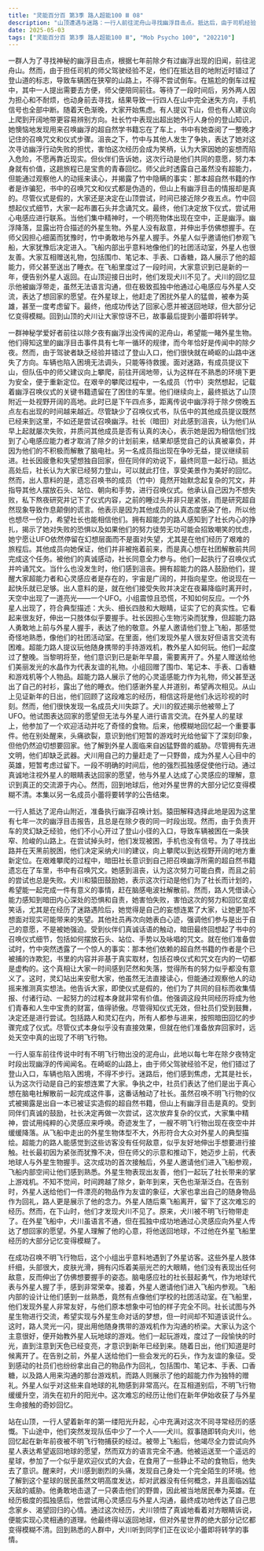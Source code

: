 ```yaml
---
title: "灵能百分百 第3季 路人超能100 Ⅲ 08"
description: "山顶遭遇与迷路：一行人前往泥舟山寻找幽浮目击点。抵达后，由于司机经验不足错过登山道标记，导致车辆无法继续前进，需要倒车。在倒车过程中，其中一人（路人）去上厕所，师父陪同前往。其他两人等候片刻后，因担心和不耐烦前去寻找，结果一行人全部在山里迷路，手机失去信号。决定登顶与召唤准备：迷路后，有人提议下山，但师父建议向上爬，到视野开阔的地方重新找路，认为这样更安全。在攀爬过程中，一人（竹中）意识到将记载幽浮召唤仪式的书忘在了车里。他们最终到达一个高处，发现时间已是下午，距离传说中幽浮出现的除夕傍晚五点左右不远。召唤仪式与真相揭露：尽管没有书，社长（暗田）在伙伴的鼓励下回忆起并引导大家进行召唤仪式，包括摆放石头、站位、手势和咏唱咒文。路人通过读心能力感知到社长内心对失败的恐惧和自责。其他社员表示是出于自己的意愿才参与此次行动。随后，竹中透露撰写那本超自然书籍的作者是诈欺犯，书中的仪式和咒文都是假的。师父安慰大家，强调他们付出的努力和共同经历本身就非常有价值。UFO出现与初次接触：确认幽浮目击情报本身是真实的后，尽管召唤仪式是假的，社长在路人的鼓励下决定再尝试一次，大家一起集中精神尝试心电感应。奇迹发生，一个幽浮出现在空中并降落。体型较小的外星人出现，其外形符合刻板印象，但路人感知到他们没有敌意，似乎想要握手。社长最初犹豫，但在师父的促使下与外星人握手。飞船内部交流与告别：外星人邀请他们进入飞船参观，飞船内部感觉与他们的社办有些相似。他们发现外星人非常友好。社长努力尝试与外星人交流，路人提议用游戏机作为沟通方式。他们一起玩游戏，度过了愉快的时光，直到天色渐亮，意识到已经是新年早晨。在离开前，外星人赠予他们发光的石头作为友好象征，众人也纷纷拿出随身物品作为回礼。他们互相道别，幽浮随后离开。下山与犬川的经历：一行人看着新年日出，感慨此次经历的难忘。下山途中，他们发现少了一个人——犬川。故事视角转向犬川，他叙述自己在除夕夜被幽浮抓走了。在飞船上，他试图用各种方式表达想回地球的愿望，但语言不通。他被带到一个外星球，参加了疑似欢迎会，吃了一些不会动的东西后失去意识。醒来后头痛欲裂，发现自己在一个陌生环境。他得知当地居民有凶猛的天敌但没有武器概念。他击退了一只猛兽，被视为英雄。在极度的孤独中，他通过心灵同步向外星人传达了回家的渴望，并学会了真诚诉说能让心灵相通。他成功返回地球，但关于外星经历的大部分记忆都模糊了。最后，犬川回到了人群中，听闻其他同学在讨论小蕾转学的事情。"
date: 2025-05-03
tags: ["灵能百分百 第3季 路人超能100 Ⅲ", "Mob Psycho 100", "202210"]
---
```


一群人为了寻找神秘的幽浮目击点，根据七年前除夕有过幽浮出现的旧闻，前往泥舟山。然而，由于担任司机的师父驾驶经验不足，他们在抵达目的地附近时错过了登山道的标志，导致车辆困在狭窄的山路上，不得不尝试倒车。在尴尬的倒车过程中，其中一人提出需要去方便，师父便陪同前往。等待了一段时间后，另外两人因为担心和不耐烦，也动身前去寻找，结果导致一行四人在山中完全迷失方向，手机信号也全部中断。随着天色渐晚，大家开始焦虑。有人提议下山，但也有人建议向上爬到开阔地带更容易辨别方向。社长竹中表现出超出她外行人身份的登山知识，她懊恼地发现用来召唤幽浮的超自然学书籍忘在了车上，书中有她查阅了一整晚才记住的召唤咒文和仪式步骤。沮丧之下，竹中与其他人发生了争执，表达了她对这次寻访幽浮行动失败的担忧，害怕这次经历会成为笑柄，认为大家因她的妄想而陷入危险，不愿再靠近现实。但伙伴们告诉她，这次行动是他们共同的意愿，努力本身就有价值，这趟旅程已是宝贵的青春回忆。师父此时透露自己虽然没有超能力，但能通过观察他人的动摇来读心，并揭露了竹中隐瞒的事实：那本超自然书籍的作者是诈骗犯，书中的召唤咒文和仪式都是伪造的，但山上有幽浮目击的情报却是真的。尽管仪式是假的，大家还是决定在山顶尝试，时间已接近除夕夜五点。竹中回想起仪式细节，大家一起布置石头并念诵咒文。最终，他们决定放下仪式，尝试用心电感应进行联系。当他们集中精神时，一个明亮物体出现在空中，正是幽浮。幽浮降落，显露出符合描述的外星生物。外星人没有敌意，并伸出手仿佛想握手。在师父因担心细菌而犹豫时，竹中勇敢地与外星人握手。外星人似乎邀请他们参观飞船，大家犹豫后决定进入。飞船内部出乎意料地像他们的社团活动室，外星人也很友善。大家互相赠送礼物，包括围巾、笔记本、手表、口香糖，路人展示了他的超能力，师父甚至送出了睡衣。在飞船里度过了一段时间，大家意识到已是新的一年，便告别外星人返回。在山顶迎接日出时，他们发现犬川不见了。犬川的回忆显示他被幽浮带走，虽然无法语言沟通，但在极致孤独中他通过心电感应与外星人交流，表达了想回家的愿望。在外星球上，他赶走了困扰外星人的猛兽，被奉为英雄，甚至一度考虑留下。最终，他成功传达了回家心愿并被送回地球，但大部分记忆变得模糊。回到山顶的犬川让大家惊讶不已，故事最后提到小蕾即将转学。

一群神秘学爱好者前往以除夕夜有幽浮出没传闻的泥舟山，希望能一睹外星生物。他们得知这里的幽浮目击事件具有七年一循环的规律，而今年恰好是传闻中的除夕夜。然而，由于驾驶者缺乏经验并错过了登山入口，他们很快就在崎岖的山路中迷失了方向。车辆也陷入困境无法调头，只能等待救援。面对迷路，有成员提议下山，但队伍中的师父建议向上攀爬，前往开阔地带，认为这样在不熟悉的环境下更为安全，便于重新定位。在艰辛的攀爬过程中，一名成员（竹中）突然想起，记载着幽浮召唤仪式的关键书籍遗留在了困住的车里。他们继续向上，最终抵达了山顶附近一处视野开阔的高地。此时已是下午四点多，距离传说中幽浮将于除夕傍晚五点左右出现的时间越来越近。尽管缺少了召唤仪式书，队伍中的其他成员提议既然已经来到这里，不如还是尝试召唤幽浮。社长（暗田）对此感到沮丧，认为他们从早上起就屡次失败，并质问其他成员是否有认真的决心，表示她是因为相信他们找到了心电感应能力者才取消了除夕的计划前来，结果却感觉自己的认真被辜负，并因为他们的不积极而解散了脑电社。另一名成员指出现在争吵无益，提议继续前进。社长因疲惫和失望想独自回家，但在同伴的劝说下，最终同意一起行动。抵达高处后，社长认为大家已经努力登山，可以就此打住，享受美景作为美好的回忆。然而，出人意料的是，遗忘召唤书的成员（竹中）竟然开始默念起复杂的咒文，并指导其他人摆放石头、站位、朝向和手势，进行召唤仪式。他承认自己因为不想失败，私下熬夜研究并记下了仪式内容，之前的睡过头并非只是紧张，而是研究超自然现象导致作息颠倒的谎言。他表示是因为其他成员的认真态度感染了他，所以他也想尽一份力，希望社长也能相信他们。拥有超能力的路人感知到了社长内心的挣扎，揭示了她对失败的恐惧以及如果他们的努力徒劳无功可能会招致嘲笑的忧虑，她宁愿让UFO依然停留在幻想层面而不是面对失望，尤其是在他们经历了艰难的旅程后。其他成员向她保证，他们并非被拖着前来，而是真心想在社团解散前共同完成这个任务。被他们的真诚感动，社长同意全力参与。他们一起执行了召唤仪式并吟诵咒文。当什么也没发生时，他们感到沮丧。拥有超能力的路人鼓励他们，提醒大家超能力者和心灵感应者是存在的，宇宙是广阔的，并指向星空。他说现在一起快乐就已足够。出人意料的是，就在他们接受失败并决定在夜幕降临时离开时，天空中出现了一道亮光——一个UFO。小组震惊且恐慌，不知如何反应。一个外星人出现了，符合典型描述：大头、细长四肢和大眼睛，证实了它的真实性。它看起来很友好，伸出一只肢体似乎要握手。社长因担心生物污染而犹豫，但超能力路人勇敢地上前与外星人握手，表达了他的敬意。外星人邀请他们登上飞船，那感觉奇怪地熟悉，像他们的社团活动室。在里面，他们发现外星人很友好但语言交流有困难。超能力路人提议玩他随身携带的手持游戏机，教外星人如何玩。他们一起度过了整晚。当黎明将至，他们意识到已是新年早晨，需要离开了。外星人赠送给他们美丽发光的水晶作为代表友谊的礼物。小组回赠了围巾、笔记本、手表、口香糖和游戏机等个人物品。超能力路人展示了他的心灵遥感能力作为礼物，师父甚至送出了自己的衬衫，露出了他的睡衣。他们感谢外星人并道别，希望再次相见。从山上见证新年的日出，他们回顾了这段难忘的经历，相信这将是他们永远珍视的时刻。然而，他们很快发现一名成员犬川失踪了。犬川的叙述揭示他被带上了UFO。他试图表达回家的愿望但无法与外星人进行语言交流。在外星人的星球上，他参加了一个欢迎活动并吃了奇怪的食物。后来，他模糊地回忆起一个重要事件。他在别处醒来，头痛欲裂，意识到他们短暂的游戏时光给他留下了深刻印象，但他仍然迫切想要回家。他了解到外星人面临来自凶猛野兽的威胁。尽管拥有先进文明，他们却缺乏武器。犬川用自己的力量赶走了一只野兽，成为外星人心目中的英雄，短暂考虑过留下。一段不明确的时间后，他的强烈孤独感促使他行动。通过真诚地注视外星人的眼睛表达回家的愿望，他与外星人达成了心灵感应的理解，意识到真正的交流源于内心。然而，回到地球后，他对外星世界的大部分记忆变得模糊不清。本集以另一名成员小蕾将要转学的公告结束。

一行人抵达了泥舟山附近，准备执行幽浮召唤计划。猿田解释选择此地是因为这里有七年一次的幽浮目击报告，且总是在除夕夜的同一时段出现。然而，由于负责开车的灵幻缺乏经验，他们不小心开过了登山小径的入口，导致车辆被困在一条狭窄、险峻的山路上。在尝试掉头时，他们发现被困，手机也没有信号。为了寻找出路并在天黑前脱困，他们决定采纳犬川的建议，向上攀爬以到达视野开阔的地方重新定位。在艰难攀爬的过程中，暗田社长意识到自己把召唤幽浮所需的超自然书籍遗忘在了车里，书中有召唤咒文。她感到沮丧，认为这次努力可能白费，而且之前的尝试也总是失败。犬川和猿田鼓励她，表示这次行动是他们为了社长而计划的，希望能一起完成一件有意义的事情，赶在脑感电波社解散前。然而，路人凭借读心能力感知到暗田内心深处的恐惧和自责，她害怕失败，害怕这次的努力和回忆变成笑话，尤其是在经历了迷路遇险后，她觉得是自己的妄想连累了大家，让她更加不想面对现实可能带来的失望。其他社员再次向她表白心迹，强调他们参与是出于自己的意愿，不是被她强迫。受到伙伴们真诚话语的触动，暗田最终回想起了书中的召唤仪式细节，包括如何摆放石头、站位、手势以及咏唱的咒文。就在他们准备尝试时，竹中突然透露了一个惊人的事实：那本他们依赖的超自然书籍的作者是个已被捕的诈欺犯，书里的内容并非基于真实取材，包括召唤仪式和咒文在内的一切都是虚构的。这个真相让大家一时间感到茫然和失落，觉得所有的努力似乎都没有意义了。这时，灵幻站出来安慰大家，他虽然无法直接读心，但能通过观察他人的动摇来推测真实想法。他告诉大家，即使仪式是假的，他们为了共同的目标而收集情报、付诸行动、一起努力的过程本身就非常有价值。他强调这段共同经历将成为他们青春和人生中宝贵的财富，值得骄傲。尽管得知仪式无效，但社员们受到鼓舞，决定还是进行尝试。包括路人和灵幻在内，所有人都参与进来，按照暗田回忆的步骤完成了仪式。尽管仪式本身似乎没有直接效果，但就在他们准备放弃回家时，远处天空中真的出现了不明飞行物。

一行人驱车前往传说中时有不明飞行物出没的泥舟山，此地以每七年在除夕夜特定时段出现幽浮的传闻闻名。在崎岖的山路上，由于师父驾驶经验不足，他们错过了登山入口，车辆也陷入困境，不得不步行。迷路后，他们感到焦虑，尤其是社长，认为这次行动是自己的妄想连累了大家。争执之中，社员们表达了他们是出于真心想在脑电社解散前一起完成这件事，这番话触动了社长。虽然召唤不明飞行物的仪式被揭露是出自一本已被证实造假的超自然书籍，但山上有幽浮目击是真的。受到同伴们真诚的鼓励，社长决定再做一次尝试，这次放弃复杂的仪式，大家集中精神，尝试用纯粹的心灵感应来呼唤。奇迹发生了，一艘不明飞行物出现在夜空中并缓缓降落。从飞船中走出的外星生物体型不大，外形符合大众对外星人的典型描绘。超能力的路人能感觉到这些访客没有任何敌意，似乎友好地伸出手想要进行接触。社长最初因为紧张而犹豫不决，但在师父的示意和推动下，她迈步上前，代表地球人与外星生物握手。这次成功的首次接触后，外星人邀请他们进入飞船参观，飞船内部空间让他们感到熟悉。外星生物表现出友善，他们一起玩了社长带来的掌上游戏机。不知不觉间，时间跨越了除夕，新年到来，天色也渐渐泛白。在告别时，外星人送给他们一件漂亮的物品作为友谊的象征，大家也拿出自己的随身物品作为回礼，路人更是展示了他的念力。外星人随后乘飞船离开，留下了这次难忘的经历。然而，在下山时，他们才发现犬川不见了。原来，犬川被不明飞行物带走了。在外星飞船中，犬川虽语言不通，但在孤独中成功地通过心灵感应向外星人传达了想回家的愿望。外星人理解了他的心意，将他送回地球，不过他在外星飞船里经历的大部分记忆变得模糊了。

在成功召唤不明飞行物后，这个小组出乎意料地遇到了外星访客。这些外星人肢体纤细，头部很大，皮肤光滑，拥有闪烁着美丽光芒的大眼睛，他们没有表现出任何敌意，反而伸出了仿佛想要握手的姿态。脑电感应社的社长鼓起勇气，作为地球代表与外星人握了手，感到非常荣幸。接着，外星人邀请他们进入飞船内参观。飞船内部的设计让他们感到一丝熟悉，竟然有点像他们学校的社团活动室。在飞船里，他们发现外星人非常友好，与他们原本想象中可怕的样子完全不同。社长试图与外星生物进行交流，希望实现与外星生命对话的梦想，但一时间却不知道该说什么。这时，路人灵光一闪，提出用他随身携带的游戏机作为沟通的桥梁。大家认为这个主意很好，便开始教外星人玩地球的游戏。他们一起玩游戏，度过了一段愉快的时光，直到注意到天色已经变亮，才意识到新年已经到来。随着日出，他们知道是时候离开了。在告别之前，外星人送给他们一些会发光的石头，作为友谊的象征。受到感动的社员们也纷纷拿出自己的物品作为回礼，包括围巾、笔记本、手表、口香糖，以及路人用来沟通的那台游戏机，而路人则展示了他的超能力作为独特的赠礼。外星人似乎对这些来自地球的礼物感到非常高兴。在互相道别后，不明飞行物缓缓升空，消失在初升的阳光中。这次难忘的经历让他们在新年伊始收获了与外星生命接触的奇妙回忆。

站在山顶，一行人望着新年的第一缕阳光升起，心中充满对这次不同寻常经历的感慨。下山途中，他们突然发现队伍中少了一个人——犬川。叙事随即转向犬川，他回忆起在新年前夜被不明飞行物捕获的经过。被带上飞船后，他竭尽全力尝试向外星人表达希望返回地球的愿望，然而双方的语言完全不通。他被运送至一个遥远的星球，参加了一个似乎是欢迎仪式的大会，在食用了一些静止不动的食物后，他失去了意识。醒来时，犬川感到剧烈的头痛，发现自己身处一个完全陌生的环境。他了解到这个星球的居民虽然文明高度发达，却对武器没有任何概念，并且面临凶猛天敌的威胁。他勇敢地击退了一只袭击他们的野兽，因此被当地居民奉为英雄。在经历极度的孤独感后，他尝试用心灵感应与外星人沟通，最终成功地传达了自己思念家乡、渴望回归的心情。通过这次经历，犬川领悟了真诚地看着对方眼睛诉说，便能实现心灵相通的道理。他最终得以返回地球，但对外星世界的绝大部分记忆都变得模糊不清。回到熟悉的人群中，犬川听到同学们正在议论小蕾即将转学的事情。